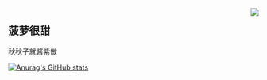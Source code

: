 <img align="right" src="https://count.getloli.com/get/@:NiKuliCat?theme=rule30">

## 菠萝很甜
秋秋子就酱紫做



[![Anurag's GitHub stats](https://github-readme-stats.vercel.app/api?username=NiKuliCat)](https://github.com/anuraghazra/github-readme-stats)
